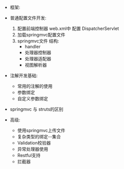 * 框架:

* 普通配置文件开发:
    1. 配置前端控制器
        web.xml中 配置 DispatcherServlet
    2. 加载springmvc配置文件
    3. springmvc文件 结构:
        - handler
        - 处理器控制器
        - 处理器适配器
        - 视图解析器
* 注解开发基础:
  - 常用的注解的使用
  - 参数绑定
  - 自定义参数绑定
* springmvc 与 struts的区别

* 高级:
  - 使用springmvc上传文件
  - 复杂类型的绑定--集合
  - Validation校验器
  - 异常处理器使用
  - Restful支持
  - 拦截器
